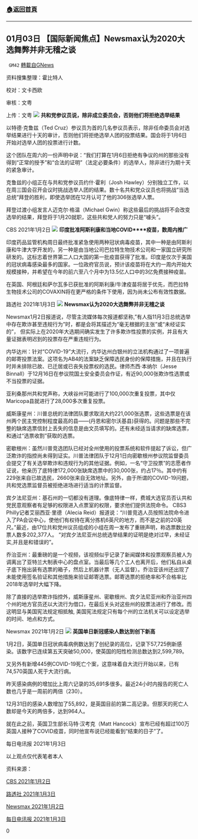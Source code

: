 ###  [:house:返回首頁](https://github.com/ourhimalayas/txt)
---

## 01月03日 【国际新闻焦点】Newsmax认为2020大选舞弊并非无稽之谈
` GM42` [轉載自GNews](https://gnews.org/zh-hans/712477/)

资料搜集整理：霍比特人

校对：文卡西欧

审核：文粤

上传：文粤
![]()![](https://gnews.org/wp-content/uploads/2021/01/0103_-45364356345234.jpg)
**共和党参议员说，除非成立委员会，否则他们将拒绝选举结果**

以特德·克鲁兹（Ted Cruz）参议员为首的几名参议员表示，除非任命委员会对选举结果进行十天的审计，否则他们将拒绝选举人团的投票结果。国会将于1月6日开始对选举人团的投票进行计数。

这个团队在周六的一份声明中说：“我们打算在1月6日拒绝有争议的州的那些没有得到“正常的授予”和“合法的证明”（法定必要条件）的选举人，除非进行为期十天的紧急审计。

克鲁兹的小组正在与共和党参议员约什·霍利（Josh Hawley）分别独立工作，以在周三国会召开会议时挑战选举人团的结果。数十名共和党众议员也将挑战“当选总统”拜登的胜利，即使选举团在12月认可了他的306张选举人票。

拜登过渡小组发言人迈克尔·格温（Michael Gwin）称这些最后的挑战将不会改变选举的结果，拜登将于1月20就职，这些共和党人的努力只是“噱头”。

CBS 2021年1月2日
![]()![](https://gnews.org/wp-content/uploads/2021/01/0103_121323123.jpg)
**印度批准阿斯利康和当地COVID****疫苗，数周内推广**

印度药品监管机构周日最终批准紧急使用两种冠状病毒疫苗，其中一种是由阿斯利康和牛津大学开发的，另一种是由当地公司巴拉特生物技术公司和一家国立研究所研发的。这标志着世界第二人口大国的第一批疫苗获得了批准。印度是仅次于美国的冠状病毒感染最多的国家。一位政府官员说，预计该疫苗将在大约一周内开始大规模接种，并希望在今年的前六至八个月中为13.5亿人口中的3亿免费接种疫苗。

在英国、阿根廷和萨尔瓦多已获批准的阿斯利康/牛津疫苗将居于优先，而巴拉特生物技术公司的COVAXIN将在更严格的条件下使用，因为尚未公布有效性数据。

路透社 2021年1月3日
![]()![](https://gnews.org/wp-content/uploads/2021/01/0103-image005.png)
**Newsmax****认为2020****大选舞弊并非无稽之谈**

Newsmax1月2日报道说，尽管主流媒体每次报道都坚称,”有人指11月3日总统选举中存在欺诈甚至违规行为”时，都是会将其描述为“毫无根据的主张”或“未经证实的”， 但实际上在2020年大选期间确实发生了许多欺诈性投票的实例，并且有大量证据表明迟到的投票存在严重违规行为。

内华达州：针对“COVID-19”大流行，内华达州白银州的立法机构通过了一项普遍的邮寄投票法案。这项名为AB4的法案缺乏保障选民身份的保障措施，并且在执行时并未排除已故、已迁居或已丧失投票权的选民。律师杰西·本纳尔（Jesse Binnall）于12月16日在参议院国土安全委员会作证，有近90,000张欺诈性选票或不当投票的证据。

亚利桑那州共和党声称，大峡谷州可能进行了100,000次重复投票，其中仅Maricopa县就进行了28,000多次重复投票。

威斯康星州：川普总统的法律团队要求取消大约221,000张选票，这些选票是在该州两个民主党控制程度最高的县——(丹恩和密尔沃基县)获得的。问题是那些不完整的缺席选票信封上丢失的信息是由文员填写的。还有未经适当请求的缺席选票，和通过“选票收割”获取的选票。

密歇根州：虽然川普竞选团队已经对全州使用的投票系统和软件提起了诉讼，但广泛欺诈的指控尚未得到证实。川普法律团队于12月1日向密歇根州参议院监督委员会提交了有关选举欺诈和违规行为的其他证据。例如，一名“守卫投票”的志愿者作证说，他亲历了底特律172,000张缺席选票中的30,000张，约占17％。其中约有229张来自已故选民，2660张来自无效地址。另外，由于所谓的COVID-19问题，共和党选票监督员被拒绝进场进行适当的计票监督。

宾夕法尼亚州：基石州的一切都没有道理。像底特律一样，费城大选官员否认共和党民意观察者有足够的权限进入点票室的权限，要求他们提供法院命令。 CBS3 Philly记者艾丽西亚·里德（Alecia Reid）报道说：“川普竞选人员按照法院命令进入了PA会议中心，使他们有权待在离分拣机6英尺的地方，而不是之前的20英尺。”最近，由17位共和党州议员组成的小组在周一发布了重磅声明，称选票数比投票人数多202,377人。 “对宾夕法尼亚州总统选举结果的证明是绝对过早，未经证实,并且是和错误的”。

乔治亚州：最重磅的是一个视频，该视频似乎记录了新闻媒体和投票观察员被人为调离出了亚特兰大制表中心的盘点室。当最后等几个工人也离开后，他们私自从桌子底下拖出装有选票的箱子，然后上机器计票（无人监督）。乔治亚该州还出现了未能使用签名验证和其他措施来验证邮寄选票。邮寄选票的拒绝率和不合格率比2018年选举时大幅下降。

除了直接的选举欺诈指控外，威斯康星州、密歇根州、宾夕法尼亚州和乔治亚州四个州的地方官员还以大流行为借口，在最后关头对这些州的投票法进行了修改。而这明显与美国宪法规定相抵触, 美国宪法规定只有每个州的立法机关可以设定选举的时间、地点和方式。

Newsmax 2021年1月2日
![]()![](https://gnews.org/wp-content/uploads/2021/01/0103-image007.png)
**英国单日新冠感染人数达到创下新高**

1月2日，英国单日冠状病毒病例数达到了创纪录的高位，记录下57,725例新感染。该数字已连续第五天突破50,000，使英国的阳性检测总数达到2,599,789。

又另外有新增445例COVID-19死亡个案，这意味着自大流行开始以来，已有74,570英国人死于大流行病。

昨天感染病例的增加比上周六记录的35,691多很多。最近24小时内报告的死亡人数也几乎是一周前的两倍（230）。

12月31日的感染人数增加了55,892，是英国目前的第二高记录。但那天的死亡人数却是今天的两倍多，达到964人。

就在此之前，英国卫生部长马特·汉考克（Matt Hancock）宣布已经有超过100万英国人接种了COVID疫苗，同时他宣布说已经能看到“结束的日子”了。

每日电讯报 2021年1月3日

以上观点仅代表笔者本人

资料来源：

[CBS 2021年1月2日](https://www.cbsnews.com/news/gop-senators-say-they-will-reject-election-results-unless-commission-is-formed/)

[路透社 2021年1月3日](https://uk.reuters.com/article/health-coronavirus-india-vaccine-approva/india-approves-astrazeneca-and-local-covid-vaccines-rollout-in-weeks-idUKKBN298042)

[Newsmax 2021年1月2日](https://www.newsmax.com/michaeldorstewitz/vote-fraud-baseless-merit-scotus/2021/01/02/id/1003982/)

[每日电讯报 2021年1月3日](https://www.dailytelegraph.com.au/news/world/uk-records-worst-ever-day-of-covid-infections/news-story/9f808ff27087acfd3b58351974b2df13)

0
